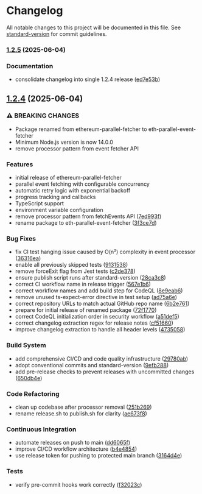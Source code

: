 # Changelog

All notable changes to this project will be documented in this file. See [standard-version](https://github.com/conventional-changelog/standard-version) for commit guidelines.

### [1.2.5](https://github.com/yahgwai/eth-parallel-event-fetcher/compare/v1.2.4...v1.2.5) (2025-06-04)


### Documentation

* consolidate changelog into single 1.2.4 release ([ed7e53b](https://github.com/yahgwai/eth-parallel-event-fetcher/commit/ed7e53bbbe8589a6dbce3f4e9956b0ebaf8a97a2))

## [1.2.4](https://github.com/yahgwai/eth-parallel-event-fetcher) (2025-06-04)

### ⚠ BREAKING CHANGES

- Package renamed from ethereum-parallel-fetcher to eth-parallel-event-fetcher
- Minimum Node.js version is now 14.0.0
- remove processor pattern from event fetcher API

### Features

- initial release of ethereum-parallel-fetcher
- parallel event fetching with configurable concurrency
- automatic retry logic with exponential backoff
- progress tracking and callbacks
- TypeScript support
- environment variable configuration
- remove processor pattern from fetchEvents API ([7ed993f](https://github.com/yahgwai/eth-parallel-event-fetcher/commit/7ed993f))
- rename package to eth-parallel-event-fetcher ([3f3ce7d](https://github.com/yahgwai/eth-parallel-event-fetcher/commit/3f3ce7d1aa0ecbbf3394d9d062b38424bd61d16a))

### Bug Fixes

- fix CI test hanging issue caused by O(n²) complexity in event processor ([36316ea](https://github.com/yahgwai/eth-parallel-event-fetcher/commit/36316ea))
- enable all previously skipped tests ([9131538](https://github.com/yahgwai/eth-parallel-event-fetcher/commit/9131538))
- remove forceExit flag from Jest tests ([c2de378](https://github.com/yahgwai/eth-parallel-event-fetcher/commit/c2de37854f64559496642e75005050564f825c48))
- ensure publish script runs after standard-version ([28ca3c8](https://github.com/yahgwai/eth-parallel-event-fetcher/commit/28ca3c82a691f04f7dba2843e92bc20fee1d770e))
- correct CI workflow name in release trigger ([567e1b6](https://github.com/yahgwai/eth-parallel-event-fetcher/commit/567e1b61c2a04095f78cb079f78c5771adc87f50))
- correct workflow names and add build step for CodeQL ([8e9eab6](https://github.com/yahgwai/eth-parallel-event-fetcher/commit/8e9eab6c694087e80b44776b619378c07fc4fab3))
- remove unused ts-expect-error directive in test setup ([ad75a6e](https://github.com/yahgwai/eth-parallel-event-fetcher/commit/ad75a6ebdbc5b1b90007d8146d67783c0d9470a7))
- correct repository URLs to match actual GitHub repo name ([6b2e761](https://github.com/yahgwai/eth-parallel-event-fetcher/commit/6b2e761322e95d6f43efdaa5abe3778f7e75e6be))
- prepare for initial release of renamed package ([72f1770](https://github.com/yahgwai/eth-parallel-event-fetcher/commit/72f177054ca63a267283a9b7ca1ff8c7058be86c))
- correct CodeQL initialization order in security workflow ([a51def5](https://github.com/yahgwai/eth-parallel-event-fetcher/commit/a51def5983a61cb6cfbbafc25e8c50366ae3e64e))
- correct changelog extraction regex for release notes ([cf51660](https://github.com/yahgwai/eth-parallel-event-fetcher/commit/cf516600c737cf695edd5c504fac6b38e1562fa7))
- improve changelog extraction to handle all header levels ([4735058](https://github.com/yahgwai/eth-parallel-event-fetcher/commit/4735058))

### Build System

- add comprehensive CI/CD and code quality infrastructure ([29780ab](https://github.com/yahgwai/eth-parallel-event-fetcher/commit/29780abfc62b8c340025fa693de1a01c3c79ad99))
- adopt conventional commits and standard-version ([9efb288](https://github.com/yahgwai/eth-parallel-event-fetcher/commit/9efb2882c96c33e4441aa12c7e879258341bc6bf))
- add pre-release checks to prevent releases with uncommitted changes ([650db4e](https://github.com/yahgwai/eth-parallel-event-fetcher/commit/650db4effa22facf21ee34e4676e52737549fcb2))

### Code Refactoring

- clean up codebase after processor removal ([251b269](https://github.com/yahgwai/eth-parallel-event-fetcher/commit/251b269))
- rename release.sh to publish.sh for clarity ([ae673f8](https://github.com/yahgwai/eth-parallel-event-fetcher/commit/ae673f8de8b8309c487fc0ed1b32187d31a8e3ae))

### Continuous Integration

- automate releases on push to main ([dd6065f](https://github.com/yahgwai/eth-parallel-event-fetcher/commit/dd6065f02e6b79891d492b7af70f0474ab3dc86d))
- improve CI/CD workflow architecture ([b4e4854](https://github.com/yahgwai/eth-parallel-event-fetcher/commit/b4e48549039218585e5cbec338afbb5eab822ad2))
- use release token for pushing to protected main branch ([3164d4e](https://github.com/yahgwai/eth-parallel-event-fetcher/commit/3164d4e8fae510fccec1878529e682c7528454b3))

### Tests

- verify pre-commit hooks work correctly ([f32023c](https://github.com/yahgwai/eth-parallel-event-fetcher/commit/f32023cb4d0c7277e32f44edac7e08ffe38de373))
